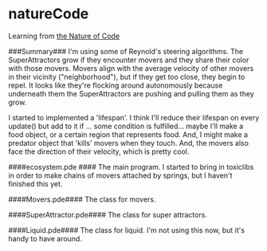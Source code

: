 # natureCode #
Learning from [the Nature of Code](http://natureofcode.com/book/)

###Summary###
I'm using some of Reynold's steering algorithms. The SuperAttractors grow if they encounter movers and they share their color with those movers. Movers align with the average velocity of other movers in their vicinity ("neighborhood"), but if they get too close, they begin to repel. It looks like they're flocking around autonomously because underneath them the SuperAttractors are pushing and pulling them as they grow. 

I started to implemented a 'lifespan'. I think I'll reduce their lifespan on every update() but add to it if ... some condition is fulfilled... maybe I'll make a food object, or a certain region that represents food. And, I might make a predator object that 'kills' movers when they touch. And, the movers also face the direction of their velocity, which is pretty cool.

####ecosystem.pde ####
The main program. I started to bring in toxiclibs in order to make chains of movers attached by springs, but I haven't finished this yet.

####Movers.pde####
The class for movers.

####SuperAttractor.pde####
The class for super attractors.

####Liquid.pde####
The class for liquid. I'm not using this now, but it's handy to have around.

